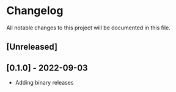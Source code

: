 # Changelog

All notable changes to this project will be documented in this file.

## [Unreleased]

## [0.1.0] - 2022-09-03

- Adding binary releases
